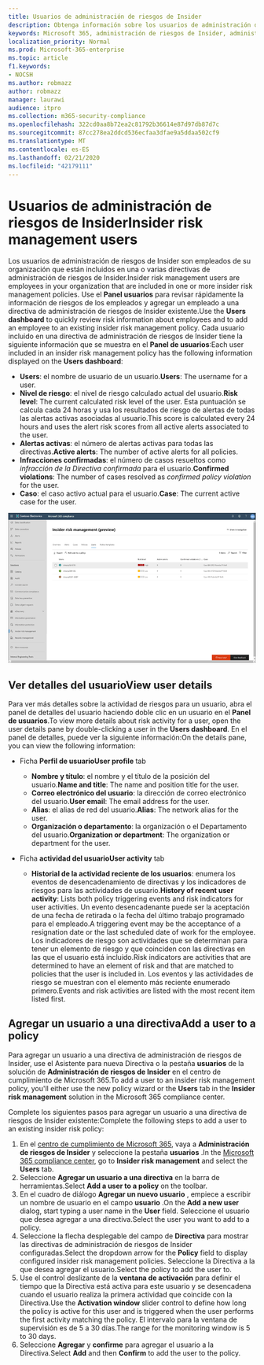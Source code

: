 ```yaml
---
title: Usuarios de administración de riesgos de Insider
description: Obtenga información sobre los usuarios de administración de riesgos de Insider en Microsoft 365
keywords: Microsoft 365, administración de riesgos de Insider, administración de riesgos, cumplimiento
localization_priority: Normal
ms.prod: Microsoft-365-enterprise
ms.topic: article
f1.keywords:
- NOCSH
ms.author: robmazz
author: robmazz
manager: laurawi
audience: itpro
ms.collection: m365-security-compliance
ms.openlocfilehash: 322cd0aa8b72ea2c81792b36614e87d97db87d7c
ms.sourcegitcommit: 87cc278ea2ddcd536ecfaa3dfae9a5ddaa502cf9
ms.translationtype: MT
ms.contentlocale: es-ES
ms.lasthandoff: 02/21/2020
ms.locfileid: "42179111"
---
```

# <a name="insider-risk-management-users"></a><span data-ttu-id="c7efd-104">Usuarios de administración de riesgos de Insider</span><span class="sxs-lookup"><span data-stu-id="c7efd-104">Insider risk management users</span></span>

<span data-ttu-id="c7efd-105">Los usuarios de administración de riesgos de Insider son empleados de su organización que están incluidos en una o varias directivas de administración de riesgos de Insider.</span><span class="sxs-lookup"><span data-stu-id="c7efd-105">Insider risk management users are employees in your organization that are included in one or more insider risk management policies.</span></span> <span data-ttu-id="c7efd-106">Use el **Panel usuarios** para revisar rápidamente la información de riesgos de los empleados y agregar un empleado a una directiva de administración de riesgos de Insider existente.</span><span class="sxs-lookup"><span data-stu-id="c7efd-106">Use the **Users dashboard** to quickly review risk information about employees and to add an employee to an existing insider risk management policy.</span></span> <span data-ttu-id="c7efd-107">Cada usuario incluido en una directiva de administración de riesgos de Insider tiene la siguiente información que se muestra en el **Panel de usuarios**:</span><span class="sxs-lookup"><span data-stu-id="c7efd-107">Each user included in an insider risk management policy has the following information displayed on the **Users dashboard**:</span></span>

- <span data-ttu-id="c7efd-108">**Users**: el nombre de usuario de un usuario.</span><span class="sxs-lookup"><span data-stu-id="c7efd-108">**Users**: The username for a user.</span></span>
- <span data-ttu-id="c7efd-109">**Nivel de riesgo**: el nivel de riesgo calculado actual del usuario.</span><span class="sxs-lookup"><span data-stu-id="c7efd-109">**Risk level**: The current calculated risk level of the user.</span></span> <span data-ttu-id="c7efd-110">Esta puntuación se calcula cada 24 horas y usa los resultados de riesgo de alertas de todas las alertas activas asociadas al usuario.</span><span class="sxs-lookup"><span data-stu-id="c7efd-110">This score is calculated every 24 hours and uses the alert risk scores from all active alerts associated to the user.</span></span>
- <span data-ttu-id="c7efd-111">**Alertas activas**: el número de alertas activas para todas las directivas.</span><span class="sxs-lookup"><span data-stu-id="c7efd-111">**Active alerts**: The number of active alerts for all policies.</span></span>
- <span data-ttu-id="c7efd-112">**Infracciones confirmadas**: el número de casos resueltos como *infracción de la Directiva confirmada* para el usuario.</span><span class="sxs-lookup"><span data-stu-id="c7efd-112">**Confirmed violations**: The number of cases resolved as *confirmed policy violation* for the user.</span></span>
- <span data-ttu-id="c7efd-113">**Caso**: el caso activo actual para el usuario.</span><span class="sxs-lookup"><span data-stu-id="c7efd-113">**Case**: The current active case for the user.</span></span>

![Panel de usuarios de administración de riesgos de Insider](../media/insider-risk-users-dashboard.png)

## <a name="view-user-details"></a><span data-ttu-id="c7efd-115">Ver detalles del usuario</span><span class="sxs-lookup"><span data-stu-id="c7efd-115">View user details</span></span>

<span data-ttu-id="c7efd-116">Para ver más detalles sobre la actividad de riesgos para un usuario, abra el panel de detalles del usuario haciendo doble clic en un usuario en el **Panel de usuarios**.</span><span class="sxs-lookup"><span data-stu-id="c7efd-116">To view more details about risk activity for a user, open the user details pane by double-clicking a user in the **Users dashboard**.</span></span> <span data-ttu-id="c7efd-117">En el panel de detalles, puede ver la siguiente información:</span><span class="sxs-lookup"><span data-stu-id="c7efd-117">On the details pane, you can view the following information:</span></span>

- <span data-ttu-id="c7efd-118">Ficha **Perfil de usuario**</span><span class="sxs-lookup"><span data-stu-id="c7efd-118">**User profile** tab</span></span>
    - <span data-ttu-id="c7efd-119">**Nombre y título**: el nombre y el título de la posición del usuario.</span><span class="sxs-lookup"><span data-stu-id="c7efd-119">**Name and title**: The name and position title for the user.</span></span>
    - <span data-ttu-id="c7efd-120">**Correo electrónico del usuario**: la dirección de correo electrónico del usuario.</span><span class="sxs-lookup"><span data-stu-id="c7efd-120">**User email**: The email address for the user.</span></span>
    - <span data-ttu-id="c7efd-121">**Alias**: el alias de red del usuario.</span><span class="sxs-lookup"><span data-stu-id="c7efd-121">**Alias**: The network alias for the user.</span></span>
    - <span data-ttu-id="c7efd-122">**Organización o departamento**: la organización o el Departamento del usuario.</span><span class="sxs-lookup"><span data-stu-id="c7efd-122">**Organization or department**: The organization or department for the user.</span></span>

- <span data-ttu-id="c7efd-123">Ficha **actividad del usuario**</span><span class="sxs-lookup"><span data-stu-id="c7efd-123">**User activity** tab</span></span>
    - <span data-ttu-id="c7efd-124">**Historial de la actividad reciente de los usuarios**: enumera los eventos de desencadenamiento de directivas y los indicadores de riesgos para las actividades de usuario.</span><span class="sxs-lookup"><span data-stu-id="c7efd-124">**History of recent user activity**: Lists both policy triggering events and risk indicators for user activities.</span></span> <span data-ttu-id="c7efd-125">Un evento desencadenante puede ser la aceptación de una fecha de retirada o la fecha del último trabajo programado para el empleado.</span><span class="sxs-lookup"><span data-stu-id="c7efd-125">A triggering event may be the acceptance of a resignation date or the last scheduled date of work for the employee.</span></span> <span data-ttu-id="c7efd-126">Los indicadores de riesgo son actividades que se determinan para tener un elemento de riesgo y que coinciden con las directivas en las que el usuario está incluido.</span><span class="sxs-lookup"><span data-stu-id="c7efd-126">Risk indicators are activities that are determined to have an element of risk and that are matched to policies that the user is included in.</span></span> <span data-ttu-id="c7efd-127">Los eventos y las actividades de riesgo se muestran con el elemento más reciente enumerado primero.</span><span class="sxs-lookup"><span data-stu-id="c7efd-127">Events and risk activities are listed with the most recent item listed first.</span></span>

## <a name="add-a-user-to-a-policy"></a><span data-ttu-id="c7efd-128">Agregar un usuario a una directiva</span><span class="sxs-lookup"><span data-stu-id="c7efd-128">Add a user to a policy</span></span>

<span data-ttu-id="c7efd-129">Para agregar un usuario a una directiva de administración de riesgos de Insider, use el Asistente para nueva Directiva o la pestaña **usuarios** de la solución de **Administración de riesgos de Insider** en el centro de cumplimiento de Microsoft 365.</span><span class="sxs-lookup"><span data-stu-id="c7efd-129">To add a user to an insider risk management policy, you'll either use the new policy wizard or the **Users** tab in the **Insider risk management** solution in the Microsoft 365 compliance center.</span></span>

<span data-ttu-id="c7efd-130">Complete los siguientes pasos para agregar un usuario a una directiva de riesgos de Insider existente:</span><span class="sxs-lookup"><span data-stu-id="c7efd-130">Complete the following steps to add a user to an existing insider risk policy:</span></span>

1. <span data-ttu-id="c7efd-131">En el [centro de cumplimiento de Microsoft 365](https://compliance.microsoft.com), vaya a **Administración de riesgos de Insider** y seleccione la pestaña **usuarios** .</span><span class="sxs-lookup"><span data-stu-id="c7efd-131">In the [Microsoft 365 compliance center](https://compliance.microsoft.com), go to **Insider risk management** and select the **Users** tab.</span></span>
2. <span data-ttu-id="c7efd-132">Seleccione **Agregar un usuario a una directiva** en la barra de herramientas.</span><span class="sxs-lookup"><span data-stu-id="c7efd-132">Select **Add a user to a policy** on the toolbar.</span></span>
3. <span data-ttu-id="c7efd-133">En el cuadro de diálogo **Agregar un nuevo usuario** , empiece a escribir un nombre de usuario en el campo **usuario** .</span><span class="sxs-lookup"><span data-stu-id="c7efd-133">On the **Add a new user** dialog, start typing a user name in the **User** field.</span></span> <span data-ttu-id="c7efd-134">Seleccione el usuario que desea agregar a una directiva.</span><span class="sxs-lookup"><span data-stu-id="c7efd-134">Select the user you want to add to a policy.</span></span>
4. <span data-ttu-id="c7efd-135">Seleccione la flecha desplegable del campo de **Directiva** para mostrar las directivas de administración de riesgos de Insider configuradas.</span><span class="sxs-lookup"><span data-stu-id="c7efd-135">Select the dropdown arrow for the **Policy** field to display configured insider risk management policies.</span></span> <span data-ttu-id="c7efd-136">Seleccione la Directiva a la que desea agregar el usuario.</span><span class="sxs-lookup"><span data-stu-id="c7efd-136">Select the policy to add the user to.</span></span>
5. <span data-ttu-id="c7efd-137">Use el control deslizante de la **ventana de activación** para definir el tiempo que la Directiva está activa para este usuario y se desencadena cuando el usuario realiza la primera actividad que coincide con la Directiva.</span><span class="sxs-lookup"><span data-stu-id="c7efd-137">Use the **Activation window** slider control to define how long the policy is active for this user and is triggered when the user performs the first activity matching the policy.</span></span> <span data-ttu-id="c7efd-138">El intervalo para la ventana de supervisión es de 5 a 30 días.</span><span class="sxs-lookup"><span data-stu-id="c7efd-138">The range for the monitoring window is 5 to 30 days.</span></span>
6. <span data-ttu-id="c7efd-139">Seleccione **Agregar** y **confirme** para agregar el usuario a la Directiva.</span><span class="sxs-lookup"><span data-stu-id="c7efd-139">Select **Add** and then **Confirm** to add the user to the policy.</span></span>
